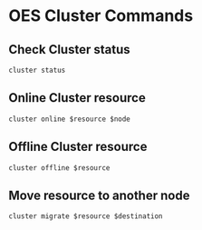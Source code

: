 # OES Cluster Commands


## Check Cluster status
`cluster status`

## Online Cluster resource
`cluster online $resource $node`

## Offline Cluster resource
`cluster offline $resource`

## Move resource to another node
`cluster migrate $resource $destination`
